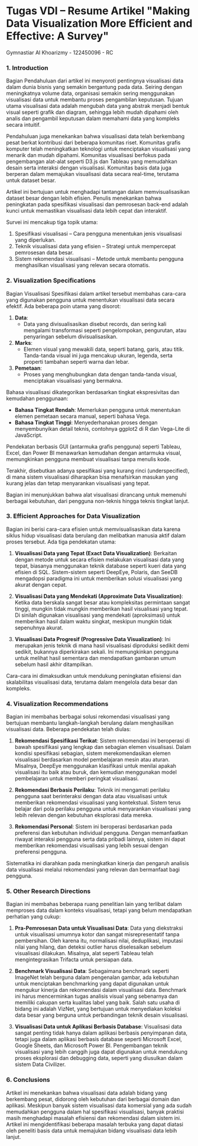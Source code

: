 # Tugas VDI – Resume Artikel "Making Data Visualization More Efficient and Effective: A Survey"
Gymnastiar Al Khoarizmy - 122450096 - RC
### 1. Introduction
Bagian Pendahuluan dari artikel ini menyoroti pentingnya visualisasi data dalam dunia bisnis yang semakin bergantung pada data. Seiring dengan meningkatnya volume data, organisasi semakin sering menggunakan visualisasi data untuk membantu proses pengambilan keputusan. Tujuan utama visualisasi data adalah mengubah data yang abstrak menjadi bentuk visual seperti grafik dan diagram, sehingga lebih mudah dipahami oleh analis dan pengambil keputusan dalam memahami data yang kompleks secara intuitif.

Pendahuluan juga menekankan bahwa visualisasi data telah berkembang pesat berkat kontribusi dari beberapa komunitas riset. Komunitas grafis komputer telah meningkatkan teknologi untuk menciptakan visualisasi yang menarik dan mudah dipahami. Komunitas visualisasi berfokus pada pengembangan alat-alat seperti D3.js dan Tableau yang memudahkan desain serta interaksi dengan visualisasi. Komunitas basis data juga berperan dalam memajukan visualisasi data secara real-time, terutama untuk dataset besar.

Artikel ini bertujuan untuk menghadapi tantangan dalam memvisualisasikan dataset besar dengan lebih efisien. Penulis menekankan bahwa peningkatan pada spesifikasi visualisasi dan pemrosesan back-end adalah kunci untuk memastikan visualisasi data lebih cepat dan interaktif.

Survei ini mencakup tiga topik utama:
1. Spesifikasi visualisasi – Cara pengguna menentukan jenis visualisasi yang diperlukan.
2. Teknik visualisasi data yang efisien – Strategi untuk mempercepat pemrosesan data besar.
3. Sistem rekomendasi visualisasi – Metode untuk membantu pengguna menghasilkan visualisasi yang relevan secara otomatis.

### 2. Visualization Specifications
Bagian Visualisasi Spesifikasi dalam artikel tersebut membahas cara-cara yang digunakan pengguna untuk menentukan visualisasi data secara efektif. Ada beberapa poin utama yang disorot:

1. **Data**: 
   - Data yang divisualisasikan disebut records, dan sering kali mengalami transformasi seperti pengelompokan, pengurutan, atau penyaringan sebelum divisualisasikan.
2. **Marks**: 
   - Elemen visual yang mewakili data, seperti batang, garis, atau titik. Tanda-tanda visual ini juga mencakup ukuran, legenda, serta properti tambahan seperti warna dan lebar.
3. **Pemetaan**: 
   - Proses yang menghubungkan data dengan tanda-tanda visual, menciptakan visualisasi yang bermakna.

Bahasa visualisasi dikategorikan berdasarkan tingkat ekspresivitas dan kemudahan penggunaan:
- **Bahasa Tingkat Rendah**: Memerlukan pengguna untuk menentukan elemen pemetaan secara manual, seperti bahasa Vega.
- **Bahasa Tingkat Tinggi**: Menyederhanakan proses dengan menyembunyikan detail teknis, contohnya ggplot2 di R dan Vega-Lite di JavaScript.

Pendekatan berbasis GUI (antarmuka grafis pengguna) seperti Tableau, Excel, dan Power BI menawarkan kemudahan dengan antarmuka visual, memungkinkan pengguna membuat visualisasi tanpa menulis kode.

Terakhir, disebutkan adanya spesifikasi yang kurang rinci (underspecified), di mana sistem visualisasi diharapkan bisa menafsirkan masukan yang kurang jelas dan tetap menyarankan visualisasi yang tepat.

Bagian ini menunjukkan bahwa alat visualisasi dirancang untuk memenuhi berbagai kebutuhan, dari pengguna non-teknis hingga teknis tingkat lanjut.

### 3. Efficient Approaches for Data Visualization
Bagian ini berisi cara-cara efisien untuk memvisualisasikan data karena siklus hidup visualisasi data berulang dan melibatkan manusia aktif dalam proses tersebut. Ada tiga pendekatan utama:

1. **Visualisasi Data yang Tepat (Exact Data Visualization)**: Berkaitan dengan metode untuk secara efisien melakukan visualisasi data yang tepat, biasanya menggunakan teknik database seperti kueri data yang efisien di SQL. Sistem-sistem seperti DeepEye, Polaris, dan SeeDB mengadopsi paradigma ini untuk memberikan solusi visualisasi yang akurat dengan cepat.

2. **Visualisasi Data yang Mendekati (Approximate Data Visualization)**: Ketika data berskala sangat besar atau kompleksitas permintaan sangat tinggi, mungkin tidak mungkin memberikan hasil visualisasi yang tepat. Di sinilah digunakan visualisasi yang mendekati (aproksimasi) untuk memberikan hasil dalam waktu singkat, meskipun mungkin tidak sepenuhnya akurat.

3. **Visualisasi Data Progresif (Progressive Data Visualization)**: Ini merupakan jenis teknik di mana hasil visualisasi diproduksi sedikit demi sedikit, bukannya diperkirakan sekali. Ini memungkinkan pengguna untuk melihat hasil sementara dan mendapatkan gambaran umum sebelum hasil akhir ditampilkan.

Cara-cara ini dimaksudkan untuk mendukung peningkatan efisiensi dan skalabilitas visualisasi data, terutama dalam mengelola data besar dan kompleks.

### 4. Visualization Recommendations
Bagian ini membahas berbagai solusi rekomendasi visualisasi yang bertujuan membantu langkah-langkah berulang dalam menghasilkan visualisasi data. Beberapa pendekatan telah diulas:

1. **Rekomendasi Spesifikasi Terikat**: Sistem rekomendasi ini beroperasi di bawah spesifikasi yang lengkap dan sebagian elemen visualisasi. Dalam kondisi spesifikasi sebagian, sistem merekomendasikan elemen visualisasi berdasarkan model pembelajaran mesin atau aturan. Misalnya, DeepEye menggunakan klasifikasi untuk menilai apakah visualisasi itu baik atau buruk, dan kemudian menggunakan model pembelajaran untuk memberi peringkat visualisasi.

2. **Rekomendasi Berbasis Perilaku**: Teknik ini mengamati perilaku pengguna saat berinteraksi dengan data atau visualisasi untuk memberikan rekomendasi visualisasi yang kontekstual. Sistem terus belajar dari pola perilaku pengguna untuk menyarankan visualisasi yang lebih relevan dengan kebutuhan eksplorasi data mereka.

3. **Rekomendasi Personal**: Sistem ini beroperasi berdasarkan pada preferensi dan kebutuhan individual pengguna. Dengan memanfaatkan riwayat interaksi pengguna serta data pribadi lainnya, sistem ini dapat memberikan rekomendasi visualisasi yang lebih sesuai dengan preferensi pengguna.

Sistematika ini diarahkan pada meningkatkan kinerja dan pengaruh analisis data visualisasi melalui rekomendasi yang relevan dan bermanfaat bagi pengguna.

### 5. Other Research Directions
Bagian ini membahas beberapa ruang penelitian lain yang terlibat dalam memproses data dalam konteks visualisasi, tetapi yang belum mendapatkan perhatian yang cukup:

1. **Pra-Pemrosesan Data untuk Visualisasi Data**: Data yang diekstraksi untuk visualisasi umumnya kotor dan sangat misrepresentatif tanpa pembersihan. Oleh karena itu, normalisasi nilai, deduplikasi, imputasi nilai yang hilang, dan deteksi outlier harus diselesaikan sebelum visualisasi dilakukan. Misalnya, alat seperti Tableau telah mengintegrasikan Trifacta untuk persiapan data.

2. **Benchmark Visualisasi Data**: Sebagaimana benchmark seperti ImageNet telah berguna dalam pengenalan gambar, ada kebutuhan untuk menciptakan benchmarking yang dapat digunakan untuk mengukur kinerja dan rekomendasi dalam visualisasi data. Benchmark ini harus mencerminkan tugas analisis visual yang sebenarnya dan memiliki cakupan serta kualitas label yang baik. Salah satu usaha di bidang ini adalah VizNet, yang bertujuan untuk menyediakan koleksi data besar yang berguna untuk perbandingan teknik desain visualisasi.

3. **Visualisasi Data untuk Aplikasi Berbasis Database**: Visualisasi data sangat penting tidak hanya dalam aplikasi berbasis penyimpanan data, tetapi juga dalam aplikasi berbasis database seperti Microsoft Excel, Google Sheets, dan Microsoft Power BI. Pengembangan teknik visualisasi yang lebih canggih juga dapat digunakan untuk mendukung proses eksplorasi dan debugging data, seperti yang diusulkan dalam sistem Data Civilizer.

### 6. Conclusions
Artikel ini menekankan bahwa visualisasi data adalah bidang yang berkembang pesat, didorong oleh kebutuhan dari berbagai domain dan aplikasi. Meskipun banyak sistem visualisasi data komersial yang ada sudah memudahkan pengguna dalam hal spesifikasi visualisasi, banyak praktisi masih menghadapi masalah efisiensi dan rekomendasi dalam sistem ini. Artikel ini mengidentifikasi beberapa masalah terbuka yang dapat diatasi oleh peneliti basis data untuk memajukan bidang visualisasi data lebih lanjut.
